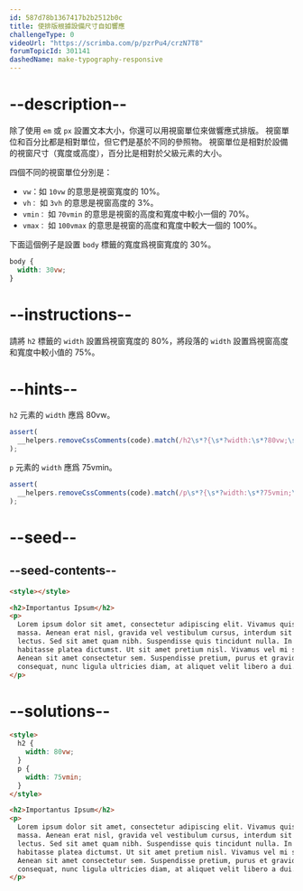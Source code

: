 ```yaml
---
id: 587d78b1367417b2b2512b0c
title: 使排版根據設備尺寸自如響應
challengeType: 0
videoUrl: "https://scrimba.com/p/pzrPu4/crzN7T8"
forumTopicId: 301141
dashedName: make-typography-responsive
---
```


# --description--

除了使用 `em` 或 `px` 設置文本大小，你還可以用視窗單位來做響應式排版。 視窗單位和百分比都是相對單位，但它們是基於不同的參照物。 視窗單位是相對於設備的視窗尺寸（寬度或高度），百分比是相對於父級元素的大小。

四個不同的視窗單位分別是：

<ul><li><code>vw</code>：如 <code>10vw</code> 的意思是視窗寬度的 10%。</li><li><code>vh：</code> 如 <code>3vh</code> 的意思是視窗高度的 3%。</li><li><code>vmin：</code> 如 <code>70vmin</code> 的意思是視窗的高度和寬度中較小一個的 70%。</li><li><code>vmax：</code> 如 <code>100vmax</code> 的意思是視窗的高度和寬度中較大一個的 100%。</li></ul>

下面這個例子是設置 `body` 標籤的寬度爲視窗寬度的 30%。

```css
body {
  width: 30vw;
}
```

# --instructions--

請將 `h2` 標籤的 `width` 設置爲視窗寬度的 80%，將段落的 `width` 設置爲視窗高度和寬度中較小值的 75%。

# --hints--

`h2` 元素的 `width` 應爲 80vw。

```js
assert(
  __helpers.removeCssComments(code).match(/h2\s*?{\s*?width:\s*?80vw;\s*?}/g)
);
```

`p` 元素的 `width` 應爲 75vmin。

```js
assert(
  __helpers.removeCssComments(code).match(/p\s*?{\s*?width:\s*?75vmin;\s*?}/g)
);
```

# --seed--

## --seed-contents--

```html
<style></style>

<h2>Importantus Ipsum</h2>
<p>
  Lorem ipsum dolor sit amet, consectetur adipiscing elit. Vivamus quis tempus
  massa. Aenean erat nisl, gravida vel vestibulum cursus, interdum sit amet
  lectus. Sed sit amet quam nibh. Suspendisse quis tincidunt nulla. In hac
  habitasse platea dictumst. Ut sit amet pretium nisl. Vivamus vel mi sem.
  Aenean sit amet consectetur sem. Suspendisse pretium, purus et gravida
  consequat, nunc ligula ultricies diam, at aliquet velit libero a dui.
</p>
```

# --solutions--

```html
<style>
  h2 {
    width: 80vw;
  }
  p {
    width: 75vmin;
  }
</style>

<h2>Importantus Ipsum</h2>
<p>
  Lorem ipsum dolor sit amet, consectetur adipiscing elit. Vivamus quis tempus
  massa. Aenean erat nisl, gravida vel vestibulum cursus, interdum sit amet
  lectus. Sed sit amet quam nibh. Suspendisse quis tincidunt nulla. In hac
  habitasse platea dictumst. Ut sit amet pretium nisl. Vivamus vel mi sem.
  Aenean sit amet consectetur sem. Suspendisse pretium, purus et gravida
  consequat, nunc ligula ultricies diam, at aliquet velit libero a dui.
</p>
```

